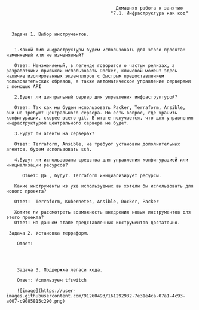                                              Домашняя работа к занятию 
                                           "7.1. Инфраструктура как код"



      Задача 1. Выбор инструментов.


       1.Какой тип инфраструктуры будем использовать для этого проекта: изменяемый или не изменяемый?
       
       Ответ: Неизменяемый, в легенде говорится о частых релизах, а  разработчики привыкли использовать Docker, ключевой момент здесь наличие изолированных экземпляров с быстрым предоставлением пользовательских образов, а также автоматическое управление серверами с помощью API
       
       2.Будет ли центральный сервер для управления инфраструктурой?
       
       Ответ: Так как мы будем использовать Packer, Terraform, Ansible, они не требуют центрального сервера. Но есть вопрос, где хранить конфигурации, скорее всего git. В итоге получается, что для управления инфраструктурой центрального сервера не будет. 
       
       3.Будут ли агенты на серверах?
       
       Ответ: Terraform, Ansible, не требуют установки дополнительных агентов, будем использовать ssh.
       
       4.Будут ли использованы средства для управления конфигурацией или инициализации ресурсов?
       
          Ответ: Да , будут. Terraform инициализирует ресурсы.  
       
       Какие инструменты из уже используемых вы хотели бы использовать для нового проекта?
       
       Ответ:  Terraform, Kubernetes, Ansible, Docker, Packer
       
       Хотите ли рассмотреть возможность внедрения новых инструментов для этого проекта?
       Ответ: На данном этапе представленных инструментов достаточно.
     
     Задача 2. Установка терраформ.

        Ответ: 
        
       

        
        Задача 3. Поддержка легаси кода.
       
        Ответ: Используем tfswitch
        
        ![image](https://user-images.githubusercontent.com/91260493/161292932-7e31e4ca-07a1-4c93-a007-c9085815c290.png)

   

        
        
